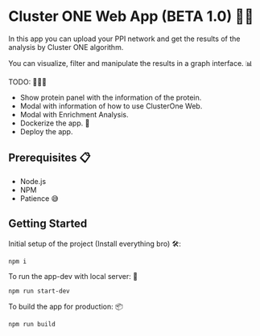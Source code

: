 # Cluster ONE Web App (BETA 1.0) 🧬🧬

In this app you can upload your PPI network and get the results of the analysis by Cluster ONE algorithm.

You can visualize, filter and manipulate the results in a graph interface. 📊

TODO: 👨🏼‍🎓

- Show protein panel with the information of the protein.
- Modal with information of how to use ClusterOne Web.
- Modal with Enrichment Analysis.
- Dockerize the app. 🐳
- Deploy the app.

## Prerequisites 📋

- Node.js
- NPM
- Patience 😅

## Getting Started

Initial setup of the project (Install everything bro) 🛠️:

```
npm i
```

To run the app-dev with local server: 🚀

```
npm run start-dev
```

To build the app for production: 📦

```
npm run build
```
